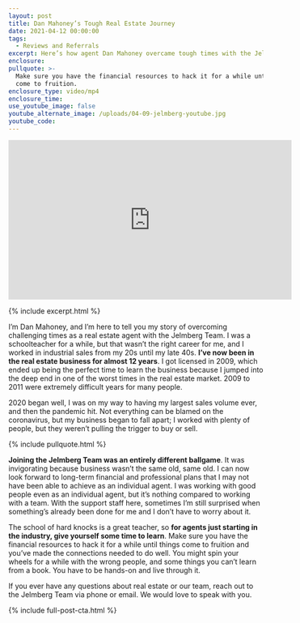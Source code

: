```yaml
---
layout: post
title: Dan Mahoney’s Tough Real Estate Journey
date: 2021-04-12 00:00:00
tags:
  - Reviews and Referrals
excerpt: Here’s how agent Dan Mahoney overcame tough times with the Jelmberg Team.
enclosure:
pullquote: >-
  Make sure you have the financial resources to hack it for a while until things
  come to fruition.
enclosure_type: video/mp4
enclosure_time:
use_youtube_image: false
youtube_alternate_image: /uploads/04-09-jelmberg-youtube.jpg
youtube_code:
---
```

<iframe src="https://www.youtube.com/embed/Cx4TcmtCcak?rel=0" width="560" height="315" frameborder="0" allowfullscreen="allowfullscreen"></iframe>

{% include excerpt.html %}

I’m Dan Mahoney, and I’m here to tell you my story of overcoming challenging times as a real estate agent with the Jelmberg Team. I was a schoolteacher for a while, but that wasn’t the right career for me, and I worked in industrial sales from my 20s until my late 40s. **I’ve now been in the real estate business for almost 12 years**. I got licensed in 2009, which ended up being the perfect time to learn the business because I jumped into the deep end in one of the worst times in the real estate market. 2009 to 2011 were extremely difficult years for many people.

2020 began well, I was on my way to having my largest sales volume ever, and then the pandemic hit. Not everything can be blamed on the coronavirus, but my business began to fall apart; I worked with plenty of people, but they weren’t pulling the trigger to buy or sell.

{% include pullquote.html %}

**Joining the Jelmberg Team was an entirely different ballgame**. It was invigorating because business wasn’t the same old, same old. I can now look forward to long-term financial and professional plans that I may not have been able to achieve as an individual agent. I was working with good people even as an individual agent, but it’s nothing compared to working with a team. With the support staff here, sometimes I’m still surprised when something’s already been done for me and I don’t have to worry about it.

The school of hard knocks is a great teacher, so **for agents just starting in the industry, give yourself some time to learn**. Make sure you have the financial resources to hack it for a while until things come to fruition and you’ve made the connections needed to do well. You might spin your wheels for a while with the wrong people, and some things you can’t learn from a book. You have to be hands-on and live through it.

If you ever have any questions about real estate or our team, reach out to the Jelmberg Team via phone or email. We would love to speak with you.

{% include full-post-cta.html %}
